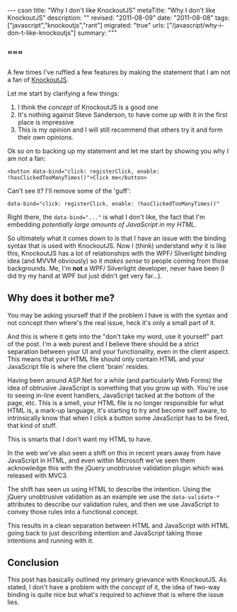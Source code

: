 --- cson
title: "Why I don't like KnockoutJS"
metaTitle: "Why I don't like KnockoutJS"
description: ""
revised: "2011-08-09"
date: "2011-08-08"
tags: ["javascript","knockoutjs","rant"]
migrated: "true"
urls: ["/javascript/why-i-don-t-like-knockoutjs"]
summary: """

"""
---
A few times I've ruffled a few features by making the statement that I am not a fan of [KnockoutJS][1].

Let me start by clarifying a few things:

1. I think the *concept* of KnockoutJS is a good one
1. It's nothing against Steve Sanderson, to have come up with it in the first place is impressive
1. This is my opinion and I will still recommend that others try it and form their own opinions.

Ok so on to backing up my statement and let me start by showing you why I am not a fan:

    <button data-bind="click: registerClick, enable: !hasClickedTooManyTimes()">Click me</button>
 
Can't see it? I'll remove some of the 'guff':

    data-bind="click: registerClick, enable: !hasClickedTooManyTimes()"

Right there, the `data-bind="..."` is what I don't like, the fact that I'm embedding *potentially large amounts of JavaScript in my HTML*.

So ultimately what it comes down to is that I have an issue with the binding syntax that is used with KnockoutJS. Now I (think) understand *why* it is like this, KnockoutJS has a lot of relationships with the WPF/ Sliverlight binding idea (and MVVM obviously) so it *makes sense* to people coming from those backgrounds. Me, I'm **not** a WPF/ Silverlight developer, never have been (I did try my hand at WPF but just didn't get very far...).

## Why does it bother me?

You may be asking yourself that if the problem I have is with the syntax and not concept then where's the real issue, heck it's only a small part of it.

And this is where it gets into the "don't take my word, use it yourself" part of the post. I'm a web purest and I believe there should be a strict separation between your UI and your functionality, even in the client aspect. This means that your HTML file should only contain HTML and your JavaScript file is where the client 'brain' resides.

Having been around ASP.Net for a while (and particularly Web Forms) the idea of obtrusive JavaScript is something that you grow up with. You're use to seeing in-line event handlers, JavaScript tacked at the bottom of the page, etc. This is a smell, your HTML file is no longer responsible for what HTML is, a mark-up language, it's starting to try and become self aware, to intrinsically know that when I click a button some JavaScript has to be fired, that kind of stuff.

This is smarts that I don't want my HTML to have.

In the web we've also seen a shift on this in recent years away from have JavaScript in HTML, and even within Microsoft we've seen them acknowledge this with the jQuery unobtrusive validation plugin which was released with MVC3. 

The shift has seen us using HTML to describe the intention. Using the jQuery unobtrusive validation as an example we use the `data-validate-*` attributes to describe our validation rules, and then we use JavaScript to convey those rules into a functional concept.

This results in a clean separation between HTML and JavaScript with HTML going back to just describing intention and JavaScript taking those intentions and running with it.

## Conclusion

This post has basically outlined my primary grievance with KnockoutJS. As stated, I don't have a problem with the *concept* of it, the idea of two-way binding is quite nice but what's required to achieve that is where the issue lies.


  [1]: http://knockoutjs.com/